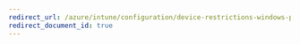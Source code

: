 ```yaml
---
redirect_url: /azure/intune/configuration/device-restrictions-windows-phone-8-1
redirect_document_id: true
---
```

